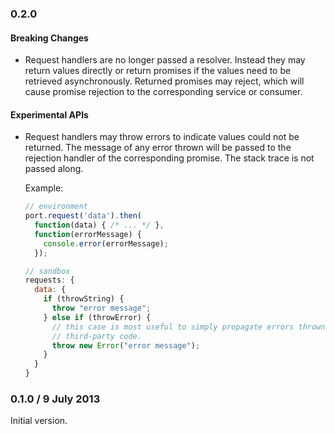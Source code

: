 ### 0.2.0

#### Breaking Changes

- Request handlers are no longer passed a resolver.  Instead they may return
  values directly or return promises if the values need to be retrieved
  asynchronously.  Returned promises may reject, which will cause promise
  rejection to the corresponding service or consumer.

#### Experimental APIs

- Request handlers may throw errors to indicate values could not be returned.
  The message of any error thrown will be passed to the rejection handler of the
  corresponding promise.  The stack trace is not passed along.

  Example:
    ```js
    // environment
    port.request('data').then(
      function(data) { /* ... */ },
      function(errorMessage) {
        console.error(errorMessage);
      });

    // sandbox
    requests: {
      data: {
        if (throwString) {
          throw "error message";
        } else if (throwError) {
          // this case is most useful to simply propagate errors thrown by
          // third-party code.
          throw new Error("error message");
        }
      }
    }
    ```

### 0.1.0 / 9 July 2013

Initial version.
